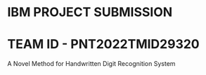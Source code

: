 # IBM PROJECT SUBMISSION
# TEAM ID - PNT2022TMID29320

A Novel Method for Handwritten Digit Recognition System
